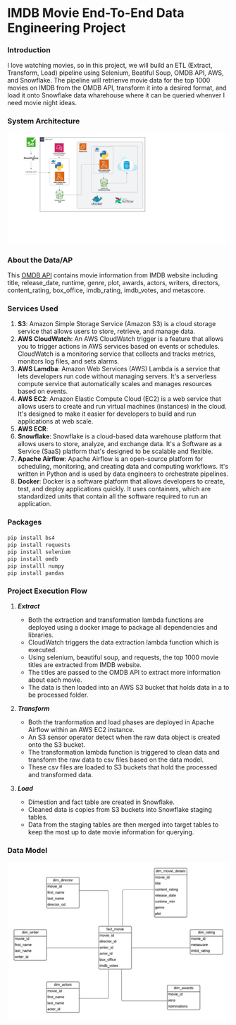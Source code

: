 # IMDB Movie End-To-End Data Engineering Project

### Introduction
I love watching movies, so in this project, we will build an ETL (Extract, Transform, Load) pipeline using Selenium, Beatiful Soup, OMDB API, AWS, and Snowflake.  The pipeline will retrienve movie data for the top 1000 movies on IMDB from the OMDB API, transform it into a desired format, and load it onto Snowflake data wharehouse where it can be queried whenver I need movie night ideas.

### System Architecture
![Architecture Diagram](https://github.com/alycet/movie-data-etl-pipeline/blob/main/IMDB%20Movie%20Pipeline%20Architecture%20-%20Page%201.png)
### About the Data/AP
This [OMDB API](https://www.omdbapi.com/) contains movie information from IMDB website including title, release_date, runtime, genre, plot, awards, actors, writers, directors, content_rating, box_office, imdb_rating, imdb_votes, and metascore. 

### Services Used
1.  **S3**: Amazon Simple Storage Service (Amazon S3) is a cloud storage service that allows users to store, retrieve, and manage data.
2.  **AWS CloudWatch**: An AWS CloudWatch trigger is a feature that allows you to trigger actions in AWS services based on events or schedules. CloudWatch is a monitoring service that collects and tracks metrics, monitors log files, and sets alarms.
3.  **AWS Lamdba**: Amazon Web Services (AWS) Lambda is a service that lets developers run code without managing servers. It's a serverless compute service that automatically scales and manages resources based on events.
4.  **AWS EC2**: Amazon Elastic Compute Cloud (EC2) is a web service that allows users to create and run virtual machines (instances) in the cloud. It's designed to make it easier for developers to build and run applications at web scale.
5.  **AWS ECR**:
6.  **Snowflake**: Snowflake is a cloud-based data warehouse platform that allows users to store, analyze, and exchange data. It's a Software as a Service (SaaS) platform that's designed to be scalable and flexible.
7.  **Apache Airflow**: Apache Airflow is an open-source platform for scheduling, monitoring, and creating data and computing workflows. It's written in Python and is used by data engineers to orchestrate pipelines.
8.  **Docker**: Docker is a software platform that allows developers to create, test, and deploy applications quickly. It uses containers, which are standardized units that contain all the software required to run an application.

### Packages

```
pip install bs4
pip install requests
pip install selenium
pip install omdb
pip installl numpy
pip install pandas
```

### Project Execution Flow
1. ***Extract***
   
     * Both the extraction and transformation lambda functions are deployed using a docker image to package all dependencies and libraries.
     * CloudWatch triggers the data extraction lambda function which is executed.
     * Using selenium, beautiful soup, and requests, the top 1000 movie titles are extracted from IMDB website.
     * The titles are passed to the OMDB API to extract more information about each movie.
     * The data is then loaded into an AWS S3 bucket that holds data in a to be processed folder. 
  
  

2.  ***Transform***

     * Both the tranformation and load phases are deployed in Apache Airflow within an AWS EC2 instance.
     * An S3 sensor operator detect when the raw data object is created onto the S3 bucket.
     * The transformation lambda function is triggered to clean data and transform the raw data to csv files based on the data model.
     * These csv files are loaded to S3 buckets that hold the processed and transformed data.


3.  ***Load***
   
    * Dimestion and fact table are created in Snowflake.
    * Cleaned data is copies from S3 buckets into Snowflake staging tables.
    * Data from the staging tables are then merged into target tables to keep the most up to date movie information for querying.


### Data Model
![Data Model](https://github.com/alycet/movie-data-etl-pipeline/blob/main/Movie%20DB%20Dimensional%20Model.png)

